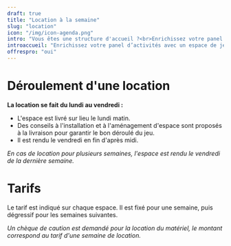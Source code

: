 ```yaml
---
draft: true
title: "Location à la semaine"
slug: "location"
icon: "/img/icon-agenda.png"
intro: "Vous êtes une structure d'accueil ?<br>Enrichissez votre panel d’activité avec un espace de jeu autonome pour l’enfant."
introaccueil: "Enrichissez votre panel d’activités avec un espace de jeu autonome pour l’enfant."
offrespro: "oui"
---
```

# Déroulement d'une location

**La location se fait du lundi au vendredi :**<br>

- L'espace est livré sur lieu le lundi matin.
- Des conseils à l'installation et à l'aménagement d'espace sont proposés à la livraison pour garantir le bon déroulé du jeu.
- Il est rendu le vendredi en fin d'après midi.

*En cas de location pour plusieurs semaines, l'espace est rendu le vendredi de la dernière semaine.*

# Tarifs

Le tarif est indiqué sur chaque espace. Il est fixé pour une semaine, puis dégressif pour les semaines suivantes.<br>

*Un chèque de caution est demandé pour la location du matériel, le montant correspond au tarif d'une semaine de location.*
